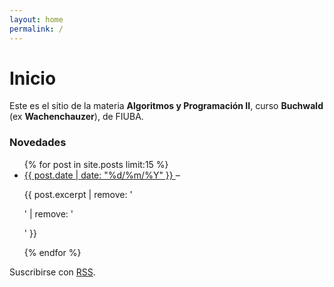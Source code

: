 ```yaml
---
layout: home
permalink: /
---
```


# Inicio

  <p>
    Este es el sitio de la materia <strong>Algoritmos y Programación II</strong>, 
    curso <strong>Buchwald</strong> (ex <strong>Wachenchauzer</strong>), de FIUBA.
  </p>

  <h3 class="page-heading">Novedades</h3>
  
  <ul class="post-list">
	{% for post in site.posts limit:15 %}
	  <li>
      <a class="post-link" href="{{ post.url | relative_url }}">
        <span class="post-meta">{{ post.date | date: "%d/%m/%Y" }}</span>
      </a>
      &ndash; 
      <p class="post-excerpt">{{ post.excerpt | remove: '<p>' | remove: '</p>' }}</p>
	  </li>
	{% endfor %}
  </ul>

  <p>Suscribirse con <a href="{{ '/feed.xml' | relative_url }}" class="rss-subscribe">RSS</a>.</p>



